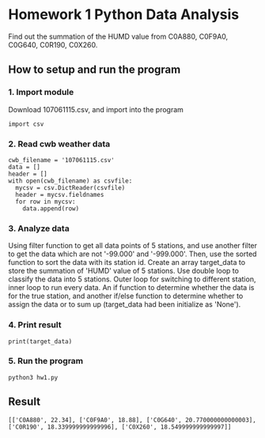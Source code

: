 # Homework 1 Python Data Analysis
Find out the summation of the HUMD value from C0A880, C0F9A0, C0G640, C0R190, C0X260.

## How to setup and run the program
### 1. Import module
Download 107061115.csv, and import into the program
```
import csv
```

### 2. Read cwb weather data
```
cwb_filename = '107061115.csv'
data = []
header = []
with open(cwb_filename) as csvfile:
  mycsv = csv.DictReader(csvfile)
  header = mycsv.fieldnames
  for row in mycsv:
    data.append(row)
```

### 3. Analyze data
Using filter function to get all data points of 5 stations, and use another filter to get the data which are not '-99.000' and '-999.000'. Then, use the sorted function to sort the data with its station id. Create an array target_data to store the summation of 'HUMD' value of 5 stations. Use double loop to classify the data into 5 stations. Outer loop for switching to different station, inner loop to run every data. An if function to determine whether the data is for the true station, and another if/else function to determine whether to assign the data or to sum up (target_data had been initialize as 'None').

### 4. Print result
```
print(target_data)
```

### 5. Run the program
```
python3 hw1.py
```

## Result
```
[['C0A880', 22.34], ['C0F9A0', 18.88], ['C0G640', 20.770000000000003], ['C0R190', 18.339999999999996], ['C0X260', 18.549999999999997]]
```
